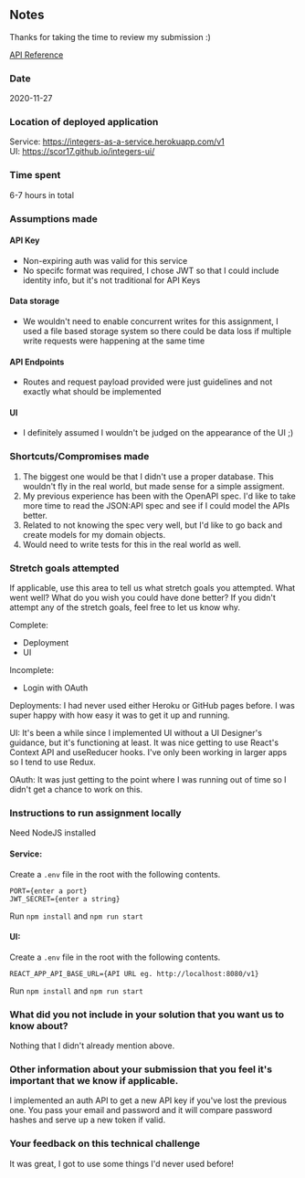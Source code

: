 ## Notes

Thanks for taking the time to review my submission :)

[API Reference](https://github.com/scor17/integers-as-a-service/blob/main/DOCUMENTATION.md)

### Date

2020-11-27

### Location of deployed application

Service: https://integers-as-a-service.herokuapp.com/v1  
UI: https://scor17.github.io/integers-ui/

### Time spent

6-7 hours in total

### Assumptions made

#### API Key
* Non-expiring auth was valid for this service
* No specifc format was required, I chose JWT so that I could include identity info, but it's not traditional for API Keys

#### Data storage
* We wouldn't need to enable concurrent writes for this assignment, I used a file based storage system so there could be data loss if multiple write requests were happening at the same time

#### API Endpoints
* Routes and request payload provided were just guidelines and not exactly what should be implemented

#### UI
* I definitely assumed I wouldn't be judged on the appearance of the UI ;)

### Shortcuts/Compromises made
1. The biggest one would be that I didn't use a proper database. This wouldn't fly in the real world, but made sense for a simple assigment.
2. My previous experience has been with the OpenAPI spec. I'd like to take more time to read the JSON:API spec and see if I could model the APIs better.
3. Related to not knowing the spec very well, but I'd like to go back and create models for my domain objects.
4. Would need to write tests for this in the real world as well.

### Stretch goals attempted
If applicable, use this area to tell us what stretch goals you attempted. What went well? What do you wish you
could have done better? If you didn't attempt any of the stretch goals, feel free to let us know why.

Complete:
* Deployment
* UI

Incomplete:
* Login with OAuth

Deployments: I had never used either Heroku or GitHub pages before. I was super happy with how easy it was to get it up and running.

UI: It's been a while since I implemented UI without a UI Designer's guidance, but it's functioning at least. It was nice getting to use React's Context API and useReducer hooks. I've only been working in larger apps so I tend to use Redux.

OAuth: It was just getting to the point where I was running out of time so I didn't get a chance to work on this.

### Instructions to run assignment locally

Need NodeJS installed  

#### Service:

Create a `.env` file in the root with the following contents.
```
PORT={enter a port}
JWT_SECRET={enter a string}
```
Run `npm install` and `npm run start`

#### UI:

Create a `.env` file in the root with the following contents.
```
REACT_APP_API_BASE_URL={API URL eg. http://localhost:8080/v1}
```
Run `npm install` and `npm run start`

### What did you not include in your solution that you want us to know about?
Nothing that I didn't already mention above.

### Other information about your submission that you feel it's important that we know if applicable.
I implemented an auth API to get a new API key if you've lost the previous one. You pass your email and password and it will compare password hashes and serve up a new token if valid.

### Your feedback on this technical challenge

It was great, I got to use some things I'd never used before!